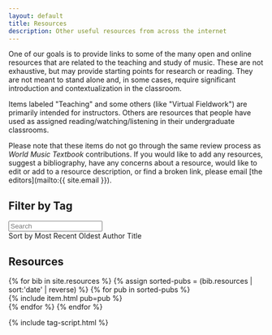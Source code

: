 ```yaml
---
layout: default
title: Resources
description: Other useful resources from across the internet
---
```

One of our goals is to provide links to some of the many open and online resources that are related to the teaching and study of music. These are not exhaustive, but may provide starting points for research or reading. They are not meant to stand alone and, in some cases, require significant introduction and contextualization in the classroom.

Items labeled "Teaching" and some others (like "Virtual Fieldwork") are primarily intended for instructors. Others are resources that people have used as assigned reading/watching/listening in their undergraduate classrooms.

Please note that these items do not go through the same review process as *World Music Textbook* contributions. If you would like to add any resources, suggest a bibliography, have any concerns about a resource, would like to edit or add to a resource description, or find a broken link, please email [the editors](mailto:{{ site.email }}).

## Filter by Tag

<div id = "tagList"></div>

<div id="search-and-sort">
    <div style="overflow:hidden;">
        <input name="searchBar" id="searchBar" placeholder="Search"/>
    </div>
    <div class="btn-group">
        <span id="sortRecent" class="btn sorting">Sort by Most Recent</span>
        <span id="sortOldest" class="btn">Oldest</span>
        <span id="sortAuthor" class="btn">Author</span>
        <span id="sortTitle" class="btn">Title</span>
    </div>
    <div style="clear:both;"></div>
</div>

## Resources

<div id = "itemList">
    {% for bib in site.resources %}
        {% assign sorted-pubs = (bib.resources | sort:'date' | reverse) %}
        {% for pub in sorted-pubs %}
            <div class = "item">
                {% include item.html pub=pub %}
            </div>
        {% endfor %}
    {% endfor %}
</div>

{% include tag-script.html %}
